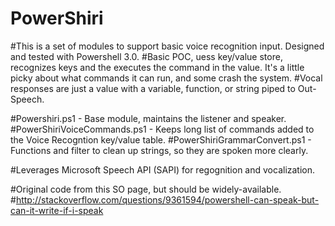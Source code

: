 # PowerShiri
#This is a set of modules to support basic voice recognition input. Designed and tested with Powershell 3.0.
#Basic POC, uess key/value store, recognizes keys and the executes the command in the value. It's a little picky about what commands it can run, and some crash the system. 
#Vocal responses are just a value with a variable, function, or string piped to Out-Speech.

#Powershiri.ps1 - Base module, maintains the listener and speaker.
#PowerShiriVoiceCommands.ps1 - Keeps long list of commands added to the Voice Recogntion key/value table. 
#PowerShiriGrammarConvert.ps1 - Functions and filter to clean up strings, so they are spoken  more clearly.

#Leverages Microsoft Speech API (SAPI) for regognition and vocalization.

#Original code from this SO page, but should be widely-available.
#http://stackoverflow.com/questions/9361594/powershell-can-speak-but-can-it-write-if-i-speak
